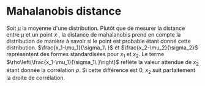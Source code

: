 # Mahalanobis distance

Soit $`\mu`$ la moyenne d'une distribution.
Plutôt que de mesurer la distance entre $`\mu`$ et un point _x_ , la distance de mahalanobis prend en compte la distribution de manière à savoir si le point est probable étant donné cette distribution. $`\frac{x_1-\mu_1}{\sigma_1\ }`$ et $`\frac{x_2-\mu_2}{\sigma_2}`$ représentent des formes standardisées pour $`x_1`$ et $`x_2`$. Le terme  $`\rho\left(\frac{x_1-\mu_1}{\sigma_1\ }\right)`$ reflète la valeur attendue de $`x_2`$ étant donnée la corrélation $`\rho`$. Si cette différence est 0, $`x_2`$ suit parfaitement la droite de corrélation.
